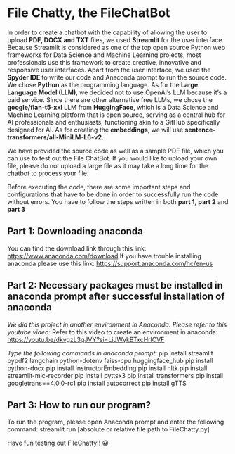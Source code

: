 # File Chatty, the FileChatBot
In order to create a chatbot with the capability of allowing the user to upload **PDF, DOCX and TXT** files,
we used **Streamlit** for the user interface. Because Streamlit is considered as one of the top open source
Python web frameworks for Data Science and Machine Learning projects, most professionals use this
framework to create creative, innovative and responsive user interfaces. Apart from the user interface, we
used the **Spyder IDE** to write our code and Anaconda prompt to run the source code. We chose **Python**
as the programming language. As for the **Large Language Model (LLM)**, we decided not to use
OpenAI’s LLM because it’s a paid service. Since there are other alternative free LLMs, we chose the
**google/flan-t5-xxl** LLM from **HuggingFace**, which is a Data Science and Machine Learning platform
that is open source, serving as a central hub for AI professionals and enthusiasts, functioning akin to a
GitHub specifically designed for AI. As for creating the **embeddings**, we will use
**sentence-transformers/all-MiniLM-L6-v2**.

We have provided the source code as well as a sample PDF file, which you can use to test out the File ChatBot. 
If you would like to upload your own file, please do not upload a large file as it may take a long time for the
chatbot to process your file.

Before executing the code, there are some important steps and configurations that have to be done in order to successfully run the
code without errors. You have to follow the steps written in both **part 1**, **part 2** and **part 3**

## Part 1: Downloading anaconda
You can find the download link through this link: https://www.anaconda.com/download
If you have trouble installing anaconda please use this link:
https://support.anaconda.com/hc/en-us

## Part 2: Necessary packages must be installed in anaconda prompt after successful installation of anaconda
_We did this project in another environment in Anaconda. Please refer to this youtube video:_
Refer to this video to create an environment in anaconda:
https://youtu.be/dkvgzL3gJVY?si=LiJWykBTxcHrlCVF

_Type the following commands in anaconda prompt:_
pip install streamlit pypdf2 langchain python-dotenv faiss-cpu
huggingface_hub
pip install python-docx
pip install InstructorEmbedding
pip install nltk
pip install streamlit-mic-recorder
pip install pyttsx3
pip install transformers
pip install googletrans==4.0.0-rc1
pip install autocorrect
pip install gTTS

## Part 3: How to run our program?
To run the program, please open Anaconda prompt and enter the following command:
streamlit run [absolute or relative file path to FileChatty.py]

Have fun testing out FileChatty!! 😀

